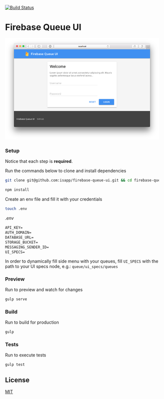 [![Build Status](https://semaphoreci.com/api/v1/is/firebase-queue-ui/branches/master/shields_badge.svg)](https://semaphoreci.com/is/firebase-queue-ui)

# Firebase Queue UI

![](screenshot.png)

### Setup

Notice that each step is **required**.

Run the commands below to clone and install dependencies

```bash
git clone git@github.com:isapp/firebase-queue-ui.git && cd firebase-queue-ui
```

```bash
npm install
```

Create an env file and fill it with your credentials

```bash
touch .env
```

*.env*
```
API_KEY=
AUTH_DOMAIN=
DATABASE_URL=
STORAGE_BUCKET=
MESSAGING_SENDER_ID=
UI_SPECS=
```

In order to dynamically fill side menu with your queues, fill `UI_SPECS` with the path to your UI specs node, e.g.: `queue/ui_specs/queues`

### Preview

Run to preview and watch for changes

```bash
gulp serve
```

### Build

Run to build for production

```bash
gulp
```

### Tests

Run to execute tests

```bash
gulp test
```

## License

[MIT](LICENSE)
